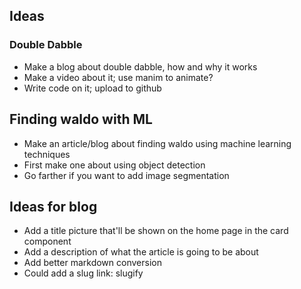 ## Ideas

### Double Dabble
- Make a blog about double dabble, how and why it works
- Make a video about it; use manim to animate?
- Write code on it; upload to github


## Finding waldo with ML
- Make an article/blog about finding waldo using machine learning techniques
- First make one about using object detection
- Go farther if you want to add image segmentation

## Ideas for blog
- Add a title picture that'll be shown on the home page in the card component
- Add a description of what the article is going to be about
- Add better markdown conversion
- Could add a slug link: slugify